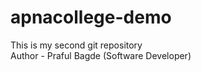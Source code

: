 # apnacollege-demo
This is my second git repository
<br>
Author - Praful Bagde (Software Developer)
